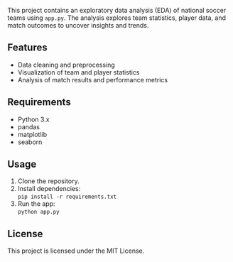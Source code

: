 
This project contains an exploratory data analysis (EDA) of national soccer teams using `app.py`. The analysis explores team statistics, player data, and match outcomes to uncover insights and trends.

## Features

- Data cleaning and preprocessing
- Visualization of team and player statistics
- Analysis of match results and performance metrics

## Requirements

- Python 3.x
- pandas
- matplotlib
- seaborn

## Usage

1. Clone the repository.
2. Install dependencies:  
    `pip install -r requirements.txt`
3. Run the app:  
    `python app.py`

## License

This project is licensed under the MIT License.